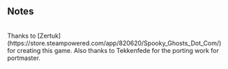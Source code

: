## Notes
<br/>
Thanks to [Zertuk](https://store.steampowered.com/app/820620/Spooky_Ghosts_Dot_Com/) for creating this game.  Also thanks to Tekkenfede for the porting work for portmaster.
<br/>

